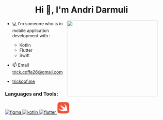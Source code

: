 <h1 align="center">Hi 👋, I'm Andri Darmuli</h1>

<img align="right" width=300 height=250 src="https://raw.githubusercontent.com/ndridm2/ndridm2/main/coding-freak.gif" />

- 💻 I'm someone who is in mobile application development with :
  - Kotlin
  - Flutter
  - Swift

- 📫 Email trick.coffe26@gmail.com
- <a href="https://trickoff.me/" target="_blank" rel="noreferrer"> trickoof.me </a>

<h3 align="left">Languages and Tools:</h3>
<p align="left">
  <a href="https://figma.com/" target="_blank" rel="noreferrer">
<img src="https://www.vectorlogo.zone/logos/figma/figma-icon.svg" alt="figma" width="40" height="40"/> </a>
  
<a href="https://developer.android.com/" target="_blank" rel="noreferrer"> 
<img src="https://www.vectorlogo.zone/logos/kotlinlang/kotlinlang-icon.svg" alt="kotlin" width="40" height="40"/>
  
  <a href="https://flutter.dev/" target="_blank" rel="noreferrer">
<img src="https://www.vectorlogo.zone/logos/flutterio/flutterio-icon.svg" alt="flutter" width="40" height="40"/> </a>

  <a href="https://www.apple.com/id/swift/" target="_blank" rel="noreferrer">
<img src="https://raw.githubusercontent.com/devicons/devicon/master/icons/swift/swift-original.svg" alt="swift" width="40" height="40"/> </a>
</p>
